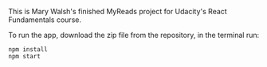 This is Mary Walsh's finished MyReads project for Udacity's React Fundamentals course.

To run the app, download the zip file from the repository, in the terminal run:
```
npm install
npm start
```
